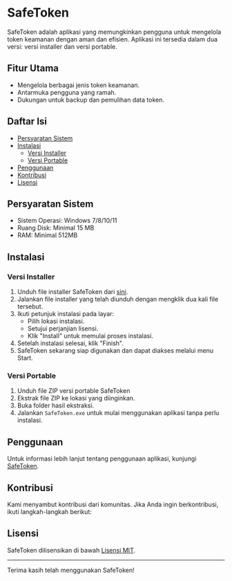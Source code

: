 # SafeToken

SafeToken adalah aplikasi yang memungkinkan pengguna untuk mengelola token keamanan dengan aman dan efisien. Aplikasi ini tersedia dalam dua versi: versi installer dan versi portable.

## Fitur Utama
- Mengelola berbagai jenis token keamanan.
- Antarmuka pengguna yang ramah.
- Dukungan untuk backup dan pemulihan data token.

## Daftar Isi
- [Persyaratan Sistem](#persyaratan-sistem)
- [Instalasi](#instalasi)
  - [Versi Installer](#versi-installer)
  - [Versi Portable](#versi-portable)
- [Penggunaan](#penggunaan)
- [Kontribusi](#kontribusi)
- [Lisensi](#lisensi)

## Persyaratan Sistem
- Sistem Operasi: Windows 7/8/10/11
- Ruang Disk: Minimal 15 MB
- RAM: Minimal 512MB

## Instalasi
### Versi Installer
1. Unduh file installer SafeToken dari [sini](https://example.com/safetoken-installer).
2. Jalankan file installer yang telah diunduh dengan mengklik dua kali file tersebut.
3. Ikuti petunjuk instalasi pada layar:
   - Pilih lokasi instalasi.
   - Setujui perjanjian lisensi.
   - Klik "Install" untuk memulai proses instalasi.
4. Setelah instalasi selesai, klik "Finish".
5. SafeToken sekarang siap digunakan dan dapat diakses melalui menu Start.

### Versi Portable
1. Unduh file ZIP versi portable SafeToken 
2. Ekstrak file ZIP ke lokasi yang diinginkan.
3. Buka folder hasil ekstraksi.
4. Jalankan `SafeToken.exe` untuk mulai menggunakan aplikasi tanpa perlu instalasi.

## Penggunaan
Untuk informasi lebih lanjut tentang penggunaan aplikasi, kunjungi [SafeToken](https://habibalftrh.gitbook.io/safetoken).

## Kontribusi
Kami menyambut kontribusi dari komunitas. Jika Anda ingin berkontribusi, ikuti langkah-langkah berikut:

## Lisensi
SafeToken dilisensikan di bawah [Lisensi MIT](LICENSE).

---
Terima kasih telah menggunakan SafeToken!

